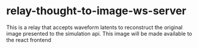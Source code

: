 # relay-thought-to-image-ws-server

This is a relay that accepts waveform latents to reconstruct the original image presented to the simulation api. This image will be made available to the react frontend
